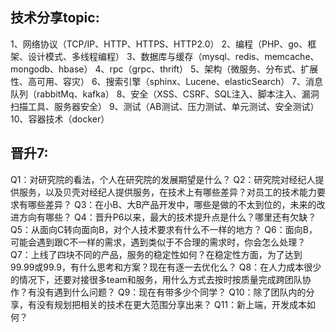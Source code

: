 ## 技术分享topic:

1、网络协议（TCP/IP、HTTP、HTTPS、HTTP2.0）
2、编程（PHP、go、框架、设计模式、多线程编程）
3、数据库与缓存（mysql、redis、memcache、mongodb、hbase）
4、rpc（grpc、thrift）
5、架构（微服务、分布式、扩展性、高可用、容灾）
6、搜索引擎（sphinx、Lucene、elasticSearch）
7、消息队列（rabbitMq、kafka）
8、安全（XSS、CSRF、SQL注入、脚本注入、漏洞扫描工具、服务器安全）
9、测试（AB测试、压力测试、单元测试、安全测试）
10、容器技术（docker）

## 晋升7:

Q1：对研究院的看法，个人在研究院的发展期望是什么？
Q2：研究院对经纪人提供服务，以及贝壳对经纪人提供服务，在技术上有哪些差异？对员工的技术能力要求有哪些差异？
Q3：在小B、大B产品开发中，哪些是做的不太到位的，未来的改进方向有哪些？
Q4：晋升P6以来，最大的技术提升点是什么？哪里还有欠缺？
Q5：从面向C转向面向B，对个人技术要求有什么不一样的地方？
Q6：面向B，可能会遇到跟C不一样的需求，遇到类似于不合理的需求时，你会怎么处理？
Q7：上线了四块不同的产品，服务的稳定性如何？在稳定性方面，为了达到99.99或99.9，有什么思考和方案？现在有逐一去优化么？
Q8：在人力成本很少的情况下，还要对接很多team和服务，用什么方式去按时按质量完成跨团队协作？有没有遇到什么问题？
Q9：现在有带多少个同学？
Q10：除了团队内的分享，有没有规划把相关的技术在更大范围分享出来？
Q11：新上端，开发成本如何？
